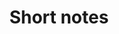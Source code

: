 ---
title: "Short notes"
layout: 'layouts/home.html'
list: true
postHeader: "The things I have worked on"
pagination:
  data: collections.projects
  size: 5
  alias: projects
---